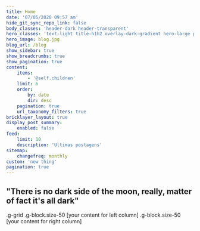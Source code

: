 ```yaml
---
title: Home
date: '07/05/2020 09:57 am'
hide_git_sync_repo_link: false
body_classes: 'header-dark header-transparent'
hero_classes: 'text-light title-h1h2 overlay-dark-gradient hero-large parallax'
hero_image: blog.jpg
blog_url: /blog
show_sidebar: true
show_breadcrumbs: true
show_pagination: true
content:
    items:
        - '@self.children'
    limit: 6
    order:
        by: date
        dir: desc
    pagination: true
    url_taxonomy_filters: true
bricklayer_layout: true
display_post_summary:
    enabled: false
feed:
    limit: 10
    description: 'Ultimas postagens'
sitemap:
    changefreq: monthly
custom: 'new thing'
pagination: true
---
```


## "There is no dark side of the moon, really, matter of fact it's all dark"
.g-grid
    .g-block.size-50
        [your content for left column]
    .g-block.size-50
        [your content for right column]